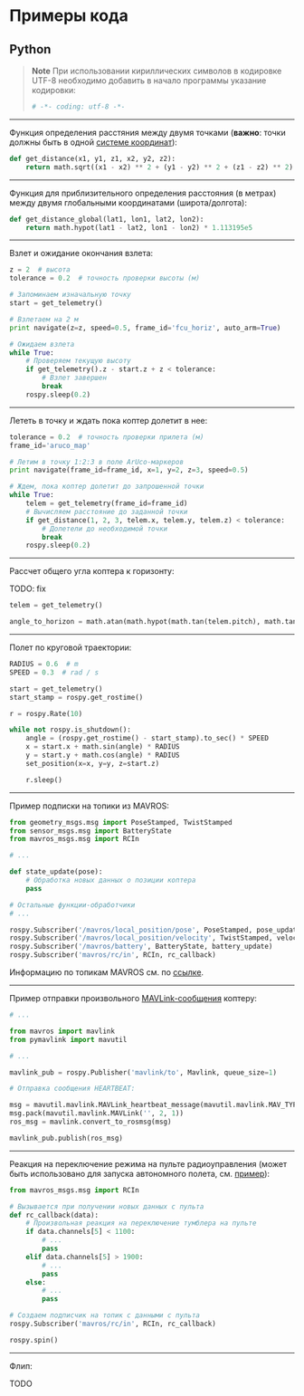 Примеры кода
===

Python
---

> **Note** При использовании кириллических символов в кодировке UTF-8 необходимо добавить в начало программы указание кодировки:
> ```python
> # -*- coding: utf-8 -*-
> ```

---

Функция определения расстяния между двумя точками (**важно**: точки должны быть в одной [системе координат](frames.md)):

```python
def get_distance(x1, y1, z1, x2, y2, z2):
    return math.sqrt((x1 - x2) ** 2 + (y1 - y2) ** 2 + (z1 - z2) ** 2)
```

---

Функция для приблизительного определения расстояния (в метрах) между двумя глобальными координатами (широта/долгота):

```python
def get_distance_global(lat1, lon1, lat2, lon2):
    return math.hypot(lat1 - lat2, lon1 - lon2) * 1.113195e5
```

---

Взлет и ожидание окончания взлета:

```python
z = 2  # высота
tolerance = 0.2  # точность проверки высоты (м)

# Запоминаем изначальную точку
start = get_telemetry()

# Взлетаем на 2 м
print navigate(z=z, speed=0.5, frame_id='fcu_horiz', auto_arm=True)

# Ожидаем взлета
while True:
    # Проверяем текущую высоту
    if get_telemetry().z - start.z + z < tolerance:
        # Взлет завершен
        break
    rospy.sleep(0.2)
```

---

Лететь в точку и ждать пока коптер долетит в нее:

```python
tolerance = 0.2  # точность проверки прилета (м)
frame_id='aruco_map'

# Летим в точку 1:2:3 в поле ArUco-маркеров
print navigate(frame_id=frame_id, x=1, y=2, z=3, speed=0.5)

# Ждем, пока коптер долетит до запрошенной точки
while True:
    telem = get_telemetry(frame_id=frame_id)
    # Вычисляем расстояние до заданной точки
    if get_distance(1, 2, 3, telem.x, telem.y, telem.z) < tolerance:
        # Долетели до необходимой точки
        break
    rospy.sleep(0.2)
```

---

Рассчет общего угла коптера к горизонту:

TODO: fix

```python
telem = get_telemetry()

angle_to_horizon = math.atan(math.hypot(math.tan(telem.pitch), math.tan(telem.roll)))
```

---

Полет по круговой траектории:

```python
RADIUS = 0.6  # m
SPEED = 0.3  # rad / s

start = get_telemetry()
start_stamp = rospy.get_rostime()

r = rospy.Rate(10)

while not rospy.is_shutdown():
    angle = (rospy.get_rostime() - start_stamp).to_sec() * SPEED
    x = start.x + math.sin(angle) * RADIUS
    y = start.y + math.cos(angle) * RADIUS
    set_position(x=x, y=y, z=start.z)

    r.sleep()
```

---

Пример подписки на топики из MAVROS:


```python
from geometry_msgs.msg import PoseStamped, TwistStamped
from sensor_msgs.msg import BatteryState
from mavros_msgs.msg import RCIn

# ...

def state_update(pose):
    # Обработка новых данных о позиции коптера
    pass

# Остальные функции-обработчики
# ...

rospy.Subscriber('/mavros/local_position/pose', PoseStamped, pose_update)
rospy.Subscriber('/mavros/local_position/velocity', TwistStamped, velocity_update)
rospy.Subscriber('/mavros/battery', BatteryState, battery_update)
rospy.Subscriber('mavros/rc/in', RCIn, rc_callback)
```

Информацию по топикам MAVROS см. по [ссылке](mavros.md).

---

Пример отправки произвольного [MAVLink-сообщения](mavlink.md) коптеру:

```python
# ...

from mavros import mavlink
from pymavlink import mavutil

# ...

mavlink_pub = rospy.Publisher('mavlink/to', Mavlink, queue_size=1)

# Отправка сообщения HEARTBEAT:

msg = mavutil.mavlink.MAVLink_heartbeat_message(mavutil.mavlink.MAV_TYPE_GCS, 0, 0, 0, 0, 0)
msg.pack(mavutil.mavlink.MAVLink('', 2, 1))
ros_msg = mavlink.convert_to_rosmsg(msg)

mavlink_pub.publish(ros_msg)
```

---

Реакция на переключение режима на пульте радиоуправления (может быть использовано для запуска автономного полета, см. [пример](https://gist.github.com/okalachev/b709f04522d2f9af97e835baedeb806b)):

```python
from mavros_msgs.msg import RCIn

# Вызывается при получении новых данных с пульта
def rc_callback(data):
	# Произвольная реакция на переключение тумблера на пульте
	if data.channels[5] < 1100:
		# ...
		pass
	elif data.channels[5] > 1900:
		# ...
		pass
	else:
		# ...
		pass

# Создаем подписчик на топик с данными с пульта
rospy.Subscriber('mavros/rc/in', RCIn, rc_callback)

rospy.spin()
```

---

Флип:

TODO
